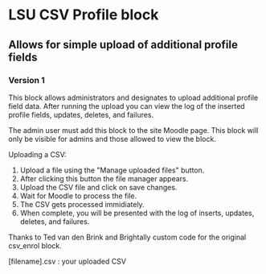 # LSU CSV Profile block #
## Allows for simple upload of additional profile fields ##
### Version 1 ###

This block allows administrators and designates to upload additional profile field data.
After running the upload you can view the log of the inserted profile fields, updates, deletes, and failures.

The admin user must add this block to the site Moodle page.
This block will only be visible for admins and those allowed to view the block.

Uploading a CSV:
1. Upload a file using the "Manage uploaded files" button.
1. After clicking this button the file manager appears.
1. Upload the CSV file and click on save changes.
  1. Wait for Moodle to process the file.
  1. The CSV gets processed immidiately.
1. When complete, you will be presented with the log of inserts, updates, deletes, and failures.

Thanks to Ted van den Brink and Brightally custom code for the original csv_enrol block.

[filename].csv : your uploaded CSV
